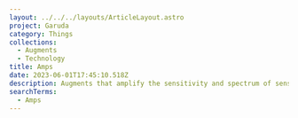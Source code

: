 ```yaml
---
layout: ../../../layouts/ArticleLayout.astro
project: Garuda
category: Things
collections:
  - Augments
  - Technology
title: Amps
date: 2023-06-01T17:45:10.518Z
description: Augments that amplify the sensitivity and spectrum of sense organs.
searchTerms:
  - Amps
---
```

